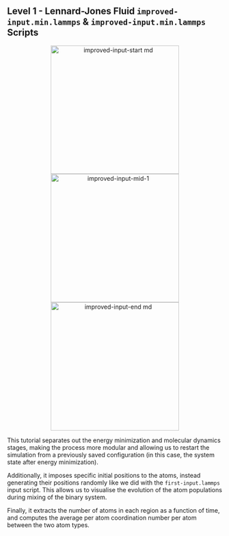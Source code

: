 ## Level 1 - Lennard-Jones Fluid `improved-input.min.lammps` & `improved-input.min.lammps` Scripts

<p align="center">
  <img src="https://github.com/c-vandenberg/lammps-tutorials/assets/60201356/db4cc9a4-0c3a-4368-ae02-580f5bf4c890" alt="improved-input-start md" width="300" />
  <img src="https://github.com/c-vandenberg/lammps-tutorials/assets/60201356/f98f2826-41f1-4b97-b23e-ae92d54b9e05" alt="improved-input-mid-1" width="300" />
  <img src="https://github.com/c-vandenberg/lammps-tutorials/assets/60201356/64c8f927-f7c7-4336-919a-2098f40b0d8d" alt="improved-input-end md" width="300" />
</p>

This tutorial separates out the energy minimization and molecular dynamics stages, making the process more modular and allowing us to restart the simulation from a previously saved configuration (in this case, the system state after energy minimization). 

Additionally, it imposes specific initial positions to the atoms, instead generating their positions randomly like we did with the `first-input.lammps` input script. This allows us to visualise the evolution of the atom populations during mixing of the binary system.

Finally, it extracts the number of atoms in each region as a function of time, and computes the average per atom coordination number per atom between the two atom types.
